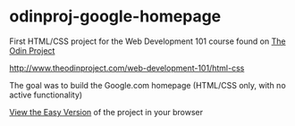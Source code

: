 # odinproj-google-homepage
First HTML/CSS project for the Web Development 101 course found on [The Odin Project](http://www.theodinproject.com/)

http://www.theodinproject.com/web-development-101/html-css

The goal was to build the Google.com homepage (HTML/CSS only, with no active functionality)

[View the Easy Version](http://htmlpreview.github.io/?https://github.com/enricator/odinproj-google-homepage/blob/master/index.html) of the project in your browser
